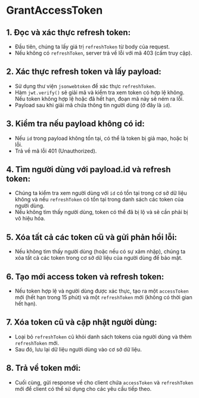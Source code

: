 # GrantAccessToken

## 1. Đọc và xác thực refresh token:

- Đầu tiên, chúng ta lấy giá trị `refreshToken` từ body của request.
- Nếu không có `refreshToken`, server trả về lỗi với mã 403 (cấm truy cập).

## 2. Xác thực refresh token và lấy payload:

- Sử dụng thư viện `jsonwebtoken` để xác thực `refreshToken`.
- Hàm `jwt.verify()` sẽ giải mã và kiểm tra xem token có hợp lệ không. Nếu token không hợp lệ hoặc đã hết hạn, đoạn mã này sẽ ném ra lỗi.
- Payload sau khi giải mã chứa thông tin người dùng (ở đây là `id`).

## 3. Kiểm tra nếu payload không có id:

- Nếu `id` trong payload không tồn tại, có thể là token bị giả mạo, hoặc bị lỗi.
- Trả về mã lỗi 401 (Unauthorized).

## 4. Tìm người dùng với payload.id và refresh token:

- Chúng ta kiểm tra xem người dùng với `id` có tồn tại trong cơ sở dữ liệu không và nếu `refreshToken` có tồn tại trong danh sách các token của người dùng.
- Nếu không tìm thấy người dùng, token có thể đã bị lộ và sẽ cần phải bị vô hiệu hóa.

## 5. Xóa tất cả các token cũ và gửi phản hồi lỗi:

- Nếu không tìm thấy người dùng (hoặc nếu có sự xâm nhập), chúng ta xóa tất cả các token trong cơ sở dữ liệu của người dùng để bảo mật.

## 6. Tạo mới access token và refresh token:

- Nếu token hợp lệ và người dùng được xác thực, tạo ra một `accessToken` mới (hết hạn trong 15 phút) và một `refreshToken` mới (không có thời gian hết hạn).

## 7. Xóa token cũ và cập nhật người dùng:

- Loại bỏ `refreshToken` cũ khỏi danh sách tokens của người dùng và thêm `refreshToken` mới.
- Sau đó, lưu lại dữ liệu người dùng vào cơ sở dữ liệu.

## 8. Trả về token mới:

- Cuối cùng, gửi response về cho client chứa `accessToken` và `refreshToken` mới để client có thể sử dụng cho các yêu cầu tiếp theo.
